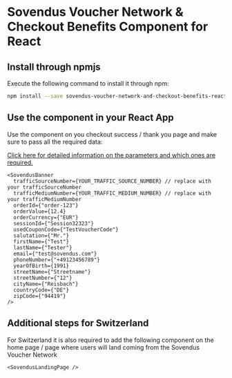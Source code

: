 # Sovendus Voucher Network & Checkout Benefits Component for React

## Install through npmjs

Execute the following command to install it through npm:

```bash
npm install --save sovendus-voucher-network-and-checkout-benefits-react
```

## Use the component in your React App

Use the component on you checkout success / thank you page and make sure to pass all the required data:

[Click here for detailed information on the parameters and which ones are required.](https://developer-hub.sovendus.com/Voucher-Network-Checkout-Benefits/Parameter)

```tsx
<SovendusBanner
  trafficSourceNumber={YOUR_TRAFFIC_SOURCE_NUMBER} // replace with your trafficSourceNumber
  trafficMediumNumber={YOUR_TRAFFIC_MEDIUM_NUMBER} // replace with your trafficMediumNumber
  orderId={"order-123"}
  orderValue={12.4}
  orderCurrency={"EUR"}
  sessionId={"Session32323"}
  usedCouponCode={"TestVoucherCode"}
  salutation={"Mr."}
  firstName={"Test"}
  lastName={"Tester"}
  email={"test@sovendus.com"}
  phoneNumber={"+49123456789"}
  yearOfBirth={1991}
  streetName={"Streetname"}
  streetNumber={"12"}
  cityName={"Reisbach"}
  countryCode={"DE"}
  zipCode={"94419"}
/>
```

## Additional steps for Switzerland

For Switzerland it is also required to add the following component on the home page / page where users will land coming from the Sovendus Voucher Network

```tsx
<SovendusLandingPage />
```
